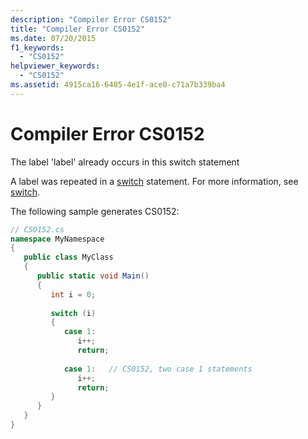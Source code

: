 ```yaml
---
description: "Compiler Error CS0152"
title: "Compiler Error CS0152"
ms.date: 07/20/2015
f1_keywords: 
  - "CS0152"
helpviewer_keywords: 
  - "CS0152"
ms.assetid: 4915ca16-6485-4e1f-ace0-c71a7b339ba4
---
```

# Compiler Error CS0152
The label 'label' already occurs in this switch statement  
  
 A label was repeated in a [switch](../language-reference/keywords/switch.md) statement. For more information, see [switch](../language-reference/keywords/switch.md).  
  
 The following sample generates CS0152:  
  
```csharp  
// CS0152.cs  
namespace MyNamespace  
{  
   public class MyClass  
   {  
      public static void Main()  
      {  
         int i = 0;  
  
         switch (i)  
         {  
            case 1:  
               i++;  
               return;  
  
            case 1:   // CS0152, two case 1 statements  
               i++;  
               return;  
         }  
      }  
   }  
}  
```
